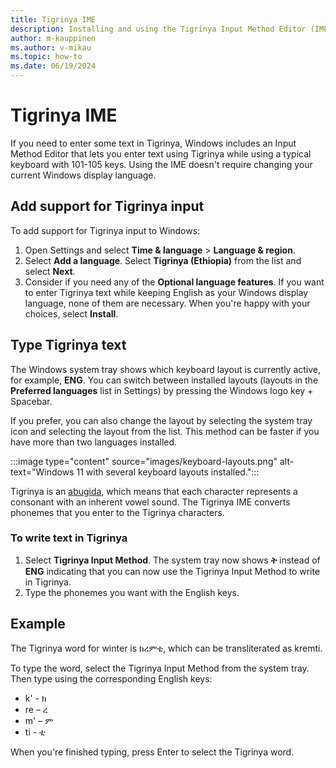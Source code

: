 ```yaml
---
title: Tigrinya IME
description: Installing and using the Tigrinya Input Method Editor (IME)
author: m-kauppinen
ms.author: v-mikau
ms.topic: how-to
ms.date: 06/19/2024
---
```


# Tigrinya IME

If you need to enter some text in Tigrinya, Windows includes an Input Method Editor that lets you enter text using Tigrinya while using a typical keyboard with 101-105 keys. Using the IME doesn't require changing your current Windows display language.

## Add support for Tigrinya input

To add support for Tigrinya input to Windows:

1. Open Settings and select **Time & language** > **Language & region**.
1. Select **Add a language**. Select **Tigrinya (Ethiopia)** from the list and select **Next**.
1. Consider if you need any of the **Optional language features**. If you want to enter Tigrinya text while keeping English as your Windows display language, none of them are necessary. When you're happy with your choices, select **Install**.

## Type Tigrinya text

The Windows system tray shows which keyboard layout is currently active, for example, **ENG**. You can switch between installed layouts (layouts in the **Preferred languages** list in Settings) by pressing the Windows logo key + Spacebar.

If you prefer, you can also change the layout by selecting the system tray icon and selecting the layout from the list. This method can be faster if you have more than two languages installed.

:::image type="content" source="images/keyboard-layouts.png" alt-text="Windows 11 with several keyboard layouts installed.":::

Tigrinya is an [abugida](../fonts-layout/writing-systems.md#abugida-syllabic-alphabet), which means that each character represents a consonant with an inherent vowel sound. The Tigrinya IME converts phonemes that you enter to the Tigrinya characters.

### To write text in Tigrinya

1. Select **Tigrinya Input Method**. The system tray now shows **ት** instead of **ENG** indicating that you can now use the Tigrinya Input Method to write in Tigrinya.
1. Type the phonemes you want with the English keys.

## Example

The Tigrinya word for winter is ክረምቲ, which can be transliterated as kremti.

To type the word, select the Tigrinya Input Method from the system tray. Then type using the corresponding English keys:

- k' - ክ
- re – ረ
- m' – ም
- ti - ቲ

When you're finished typing, press Enter to select the Tigrinya word.
